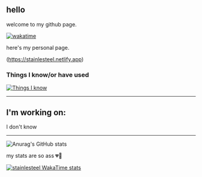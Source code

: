 ## hello
welcome to my github page.

[![wakatime](https://wakatime.com/badge/user/6cf55f37-3a94-4bd7-9c21-e0334f3b590c.svg)](https://wakatime.com/@6cf55f37-3a94-4bd7-9c21-e0334f3b590c)

here's my personal page.

(https://stainlesteel.netlify.app)
### Things I know/or have used
[![Things I know](https://skillicons.dev/icons?i=python,html,css,netlify,linux,docker,vscode)](https://skillicons.dev)
***
## I'm working on:
I don't know
***
![Anurag's GitHub stats](https://github-readme-stats.vercel.app/api?username=stainlesteel&show_icons=true&theme=vue-dark)

my stats are so ass 💔🥀

[![stainlesteel WakaTime stats](https://github-readme-stats.vercel.app/api/wakatime?username=stainlesteel&theme=vue-dark)](https://github.com/anuraghazra/github-readme-stats)
